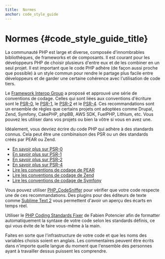 ```yaml
---
title:  Normes
anchor: code_style_guide
---
```


# Normes  {#code_style_guide_title}

La communauté PHP est large et diverse, composée d'innombrables bibliothèques, de frameworks et de composants. Il est 
courant pour les développeurs PHP de choisir plusieurs d'entre eux et de les combiner en un seul projet. Il est important 
que le code PHP adhère (de façon aussi proche que possible) à un style commun pour rendre le partage plus facile 
entre développeurs et de garder une certaine cohérence avec l'utilisation de code tiers.

Le [Framework Interop Group][fig] a proposé et approuvé une série de conventions de codage. Celles qui sont liées aux 
conventions d'écriture sont le [PSR-0][psr0], le [PSR-1][psr1], le [PSR-2][psr2] et le [PSR-4][psr4]. Ces recommandations sont 
un ensemble de règles que certains projets ont adoptées comme Drupal, Zend, Symfony, CakePHP, phpBB, AWS SDK, 
FuelPHP, Lithium, etc. Vous pouvez les utiliser dans vos projets ou bien la vôtre si vous en avez une.

Idéalement, vous devriez écrire du code PHP qui adhère à des standards connus. Cela peut être une combinaison des PSR ou 
un des standards créés par PEAR ou Zend.

* [En savoir plus sur PSR-0][psr0]
* [En savoir plus sur PSR-1][psr1]
* [En savoir plus sur PSR-2][psr2]
* [En savoir plus sur PSR-4][psr4]
* [Lire les conventions de codage de PEAR][pear-cs]
* [Lire les conventions de codage de Zend][zend-cs]
* [Lire les conventions de codage de Symfony][symfony-cs]

Vous pouvez utiliser [PHP_CodeSniffer][phpcs] pour vérifier que votre code respecte une de ces recommandations. Des 
plugins pour des éditeurs de texte comme [Sublime Text 2][st-cs] vous permettent d'avoir un aperçu des écarts en temps réel.

Utiliser le [PHP Coding Standards Fixer][phpcsfixer] de Fabien Potencier afin de formatter automatiquement la syntaxe de 
votre code selon les standards définis, ce qui vous évite de le faire vous-même à la main. 

Faites en sorte que l'infrastructure de votre code et que les noms des variables choisis soient en anglais. Les 
commentaires peuvent être écrits dans n'importe quelle langue du moment que l'ensemble des personnes ayant à travailler 
dessus puissent les comprendre.

[fig]: http://www.php-fig.org/
[psr0]: https://github.com/php-fig/fig-standards/blob/master/accepted/PSR-0.md
[psr1]: https://github.com/php-fig/fig-standards/blob/master/accepted/PSR-1-basic-coding-standard.md
[psr2]: https://github.com/php-fig/fig-standards/blob/master/accepted/PSR-2-coding-style-guide.md
[psr4]: https://github.com/php-fig/fig-standards/blob/master/accepted/PSR-4-autoloader.md
[pear-cs]: http://pear.php.net/manual/en/standards.php
[zend-cs]: http://framework.zend.com/wiki/display/ZFDEV2/Coding+Standards
[symfony-cs]: http://symfony.com/doc/current/contributing/code/standards.html
[phpcs]: http://pear.php.net/package/PHP_CodeSniffer/
[st-cs]: https://github.com/benmatselby/sublime-phpcs
[phpcsfixer]: http://cs.sensiolabs.org/
